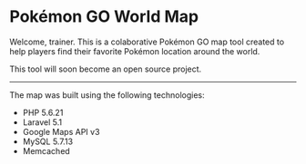 # Pokémon GO World Map
Welcome, trainer. This is a colaborative Pokémon GO map tool created to help players find their favorite Pokémon location around the world.

This tool will soon become an open source project. 

---

The map was built using the following technologies:
- PHP 5.6.21
- Laravel 5.1
- Google Maps API v3
- MySQL 5.7.13
- Memcached
